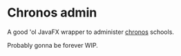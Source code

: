 
# Chronos admin

A good 'ol JavaFX wrapper to administer [chronos](https://github.com/serverwentdown/chronos) schools.

Probably gonna be forever WIP. 